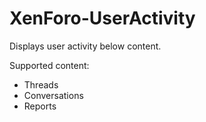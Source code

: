 # XenForo-UserActivity

Displays user activity below content.

Supported content:
- Threads
- Conversations
- Reports
